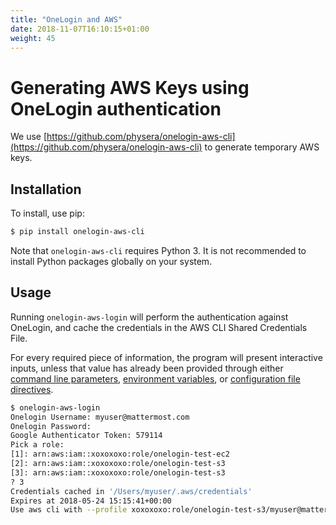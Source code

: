 ```yaml
---
title: "OneLogin and AWS"
date: 2018-11-07T16:10:15+01:00
weight: 45
---
```


# Generating AWS Keys using OneLogin authentication

We use [https://github.com/physera/onelogin-aws-cli](https://github.com/physera/onelogin-aws-cli) to generate temporary AWS keys.

## Installation

To install, use pip:

```Bash
$ pip install onelogin-aws-cli
```

Note that `onelogin-aws-cli` requires Python 3. It is not recommended to install Python packages globally on your system.

## Usage

Running `onelogin-aws-login`  will perform the authentication against OneLogin, and cache the credentials in the AWS CLI Shared Credentials File.

For every required piece of information, the program will present interactive inputs, unless that value has already been provided through either [command line parameters](#command-line-parameters), [environment variables](#environment-variables), or [configuration file directives](#configuration-file).

```Bash
$ onelogin-aws-login
Onelogin Username: myuser@mattermost.com
Onelogin Password:
Google Authenticator Token: 579114
Pick a role:
[1]: arn:aws:iam::xoxoxoxo:role/onelogin-test-ec2
[2]: arn:aws:iam::xoxoxoxo:role/onelogin-test-s3
[3]: arn:aws:iam::xoxoxoxo:role/onelogin-test-s3
? 3
Credentials cached in '/Users/myuser/.aws/credentials'
Expires at 2018-05-24 15:15:41+00:00
Use aws cli with --profile xoxoxoxo:role/onelogin-test-s3/myuser@mattermost.com
```
